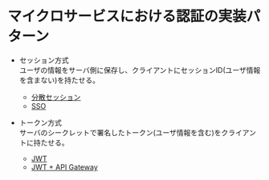 # マイクロサービスにおける認証の実装パターン

* セッション方式  
  ユーザの情報をサーバ側に保存し、クライアントにセッションID(ユーザ情報を含まない)を持たせる。
  * [分散セッション](https://github.com/heishi1HUMANITY/authentication_patterns/tree/distributed_session)
  * [SSO](https://github.com/heishi1HUMANITY/authentication_patterns/tree/sso)

* トークン方式  
  サーバのシークレットで署名したトークン(ユーザ情報を含む)をクライアントに持たせる。
  * [JWT](https://github.com/heishi1HUMANITY/authentication_patterns/tree/jwt)
  * [JWT + API Gateway](https://github.com/heishi1HUMANITY/authentication_patterns/tree/jwt%2Bapigateway)